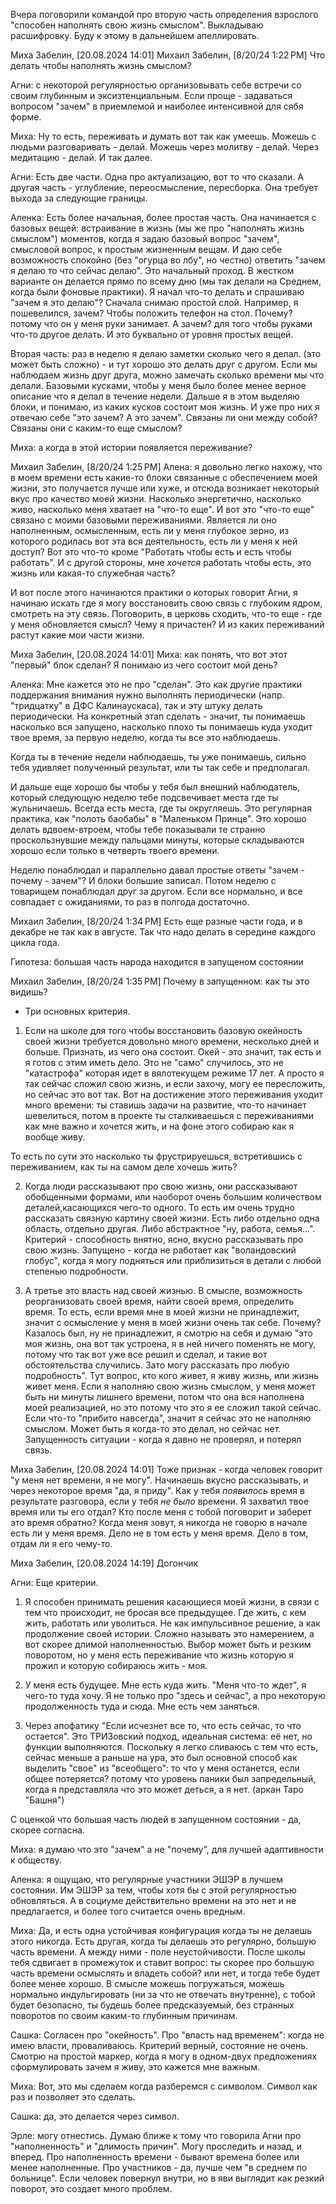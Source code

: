 Вчера поговорили командой про вторую часть определения взрослого "способен наполнять свою жизнь смыслом". Выкладываю расшифровку. Буду к этому в дальнейшем апеллировать.

Миха Забелин, [20.08.2024 14:01]
Михаил Забелин, [8/20/24 1:22 PM]
Что делать чтобы наполнять жизнь смыслом?

Агни: с некоторой регулярностью организовывать себе встречи со своим глубинным и эксизтенциальным. Если проще - задаваться вопросом "зачем" в приемлемой и наиболее интенсивной для сябя форме.

Миха: Ну то есть, переживать и думать вот так как умеешь. Можешь с людьми разговаривать - делай. Можешь через молитву - делай. Через медитацию - делай. И так далее.

Агни: Есть две части. Одна про актуализацию, вот то что сказали. А другая часть - углубление, переосмысление, пересборка. Она требует выхода за следующие границы.

Аленка: Есть более начальная, более простая часть. Она начинается с базовых вещей: встраивание в жизнь (мы же про "наполнять жизнь смыслом") моментов, когда я задаю базовый вопрос "зачем", смысловой вопрос, к простым жизненным вещам. И даю себе возможность спокойно (без "огурца во лбу", но честно) ответить "зачем я делаю то что сейчас делаю". Это начальный проход. В жестком варианте он делается прямо по всему дню (мы так делали на Среднем, когда были фоновые практики). Я начал что-то делать  и спрашиваю "зачем я это делаю"? Сначала снимаю простой слой. Например, я пошевелился, зачем? Чтобы положить телефон на стол. Почему?  потому что он у меня руки занимает. А зачем? для того чтобы руками что-то другое делать. И это буквально от уровня простых вещей. 

Вторая часть: раз в неделю я делаю заметки сколько чего я делал. (это может быть сложно) - и тут хорошо это делать друг с другом. Если мы наблюдаем жизнь друг друга, можно замечать сколько времени мы что делали. Базовыми кусками, чтобы у меня было более менее верное описание что я делал в течение недели. Дальше я в этом выделяю блоки, и понимаю, из каких кусков состоит моя жизнь. И уже про них я отвечаю себе "это зачем? А это зачем". Связаны ли они между собой? Связаны они с каким-то еще смыслом?

Миха: а когда в этой истории появляется переживание?

Михаил Забелин, [8/20/24 1:25 PM]
Алена: я довольно легко нахожу, что в моем времени есть какие-то блоки связанные с обеспечением моей жизни, это получается лучше или хуже, и отсюда возникает некоторый вкус про качество моей жизни. Насколько энергетично, насколько живо, насколько меня хватает на "что-то еще". И вот это "что-то еще" связано с моими базовыми переживаниями. Является ли оно наполненным, осмысленным, есть ли у меня глубокое зерно, из которого родилась вот эта вся деятельность, есть ли у меня к ней доступ? Вот это что-то кроме "Работать чтобы есть и есть чтобы работать". И с другой стороны, мне _хочется_ работать чтобы есть, это жизнь или какая-то служебная часть?

И вот после этого начинаются практики о которых говорит Агни, я начинаю искать где я могу восстановить свою связь с глубоким ядром, смотреть на эту связь. Поговорить, в церковь сходить, что-то еще - где у меня обновляется смысл? Чему я причастен? И из каких переживаний растут какие мои части жизни.

Миха Забелин, [20.08.2024 14:01]
Миха: как понять, что вот этот "первый" блок сделан? Я понимаю из чего состоит мой день?

Аленка: Мне кажется это не про "сделан". Это как другие практики поддержания внимания нужно выполнять периодически (напр. "тридцатку" в ДФС Калинаускаса), так и эту штуку делать периодически. На конкретный этап сделать - значит, ты понимаешь насколько вся запущено, насколько плохо ты понимаешь куда уходит твое время, за первую неделю, когда ты все это наблюдаешь. 

Когда ты в течение недели наблюдаешь, ты уже понимаешь, сильно тебя удивляет полученный результат, или ты так себе и предполагал. 

И дальше еще хорошо бы чтобы у тебя был внешний наблюдатель, который следующую неделю тебе подсвечивает места где ты жульничаешь. Всегда есть места, где ты округляешь. Это регулярная практика, как "полоть баобабы" в "Маленьком Принце". Это хорошо делать вдвоем-втроем, чтобы тебе показывали те странно проскользнувшие между пальцами минуты, которые складываются хорошо если только в четверть твоего времени. 

Неделю понаблюдал и параллельно давал простые ответы "зачем - почему - зачем"? И блоки большие записал. Потом неделю с товарищем понаблюдал друг за другом. Если все нормально, и все совпадает с ожиданиями, то раз в полгода достаточно.

Михаил Забелин, [8/20/24 1:34 PM]
Есть еще разные части года, и в декабре не так как в августе. Так что надо делать в середине каждого цикла года.

Гипотеза: большая часть народа находится в запущеном состоянии

Михаил Забелин, [8/20/24 1:35 PM]
Почему в запущенном: как ты это видишь?

- Три основных критерия.

1. Если на школе для того чтобы восстановить базовую окейность своей жизни требуется довольно много времени, несколько дней и больше. Признать, из чего она состоит. Окей - это значит, так есть и я готов с этим иметь дело. Это не "само" случилось, это не "катастрофа" которая идет в вялотекущем режиме 17 лет. А просто я так сейчас сложил свою жизнь, и если захочу, могу ее пересложить, но сейчас это вот так. Вот на достижение этого переживания уходит много времени: ты ставишь задачи на развитие, что-то начинает шевелиться, потом в проекте ты сталкиваешься с переживаниями как мне важно и хочется жить, и на фоне этого собираю как я вообще живу. 

То есть по сути это насколько ты фрустрируешься, встретившись с переживанием, как ты на самом деле хочешь жить?

2. Когда люди рассказывают про свою жизнь, они рассказывают обобщенными формами, или наоборот очень большим количеством деталей,касающихся чего-то одного. То есть им очень трудно рассказать связную картину своей жизни. Есть либо отдельно одна область, отдельно другая. Либо абстрактное "ну, работа, семья...". Критерий - способность внятно, ясно, вкусно рассказывать про свою жизнь. Запущено - когда не работает как "воландовский глобус", когда я могу подняться или приблизиться в детали с любой степенью подробности.

3. А третье это власть над своей жизнью. В смысле, возможность реорганизовать своей время, найти своей время, определить время. То есть, если время мне в моей жизни не принадлежит, значит с осмысление у меня в моей жизни очень так себе. Почему? Казалось был, ну не принадлежит, я смотрю на себя и думаю "это моя жизнь, она вот так устроена, я в ней ничего поменять не могу, потому что так вот уже все решил и сделал, и такие вот обстоятельства случились. Зато могу рассказать про любую подробность". Тут вопрос, кто кого живет, я живу жизнь, или жизнь живет меня. Если я наполняю свою жизнь смыслом, у меня может быть ни минуты лишнего времени, потом что она вся наполнена моей реализацией, но это потому что это я ее сложил такой сейчас. Если что-то "прибито навсегда", значит я сейчас это не наполняю смыслом. Может быть я когда-то это делал, но сейчас нет. Запущенность ситуации - когда я давно не проверял, и потерял связь.

Миха Забелин, [20.08.2024 14:01]
Тоже признак - когда человек говорит "у меня нет времени, я не могу". Начинаешь вкусно рассказывать, и через некоторое время "да, я приду". Как у тебя _появилось_ время в результате разговора, если у тебя _не было_ времени. Я захватил твое время или ты его отдал? Кто после меня с тобой поговорит и заберет это время обратно? Когда меня зовут, я никогда не говорю в начале есть ли у меня время. Дело не в том есть у меня время. Дело в том, отдам ли я его чему-то.

Миха Забелин, [20.08.2024 14:19]
Догончик 

Агни: Еще критерии. 

1. Я способен принимать решения касающиеся моей жизни, в связи с тем что происходит, не бросая все предыдущее. Где жить, с кем жить, работать или уволиться. Не как импульсивное решение, а как продолжение своей истории. Сложно называть это намерением, а вот скорее длимой наполненностью. Выбор может быть и резким поворотом, но у меня есть переживание что жизнь которую я прожил и которую собираюсь жить - моя. 

2. У меня есть будущее. Мне есть куда жить. "Меня что-то ждет", я чего-то туда хочу. Я не только про "здесь и сейчас", а про некоторую продолженность туда и сюда. Мне есть чем заняться. 

3. Через апофатику "Если исчезнет все то, что есть сейчас, то что остается". Это ТРИЗовский подход, идеальная система: её нет, но функции выполняются. Поскольку я легко сливаюсь с тем что есть, сейчас меньше а раньше на ура, это был основной способ как выделить "свое" из "всеобщего": то что у меня останется, если общее потеряется? потому что уровень паники был запредельный, когда я представляла что это может деться, а я нет. (аркан Таро "Башня")

С оценкой что большая часть людей в запущенном состоянии - да, скорее согласна.  

Миха: я думаю что это "зачем" а не "почему", для лучшей адаптивности к обществу.

Аленка: я ощущаю, что регулярные участники ЭШЭР в лучшем состоянии. Им ЭШЭР за тем, чтобы хотя бы с этой регулярностью обновляться. А в социуме действительно времени на это нет и не предлагается, и более того считается очень вредным. 

Миха: Да, и есть одна устойчивая конфигурация когда ты не делаешь этого никогда. Есть другая, когда ты делаешь это регулярно, большую часть времени. А между ними - поле неустойчивости. После школы тебя сдвигает в промежуток и ставит вопрос: ты скорее про большую часть времени осмыслять и владеть собой? или нет, и тогда тебе будет более менее хорошо. В смысле можешь погружаться, можешь нормально индульгировать (ни за что не отвечать внутренне), с тобой будет безопасно, ты будешь более предсказуемый, без странных поворотов по своим каким-то глубинным причинам. 

Сашка: Согласен про "окейность". Про "власть над временем": когда не имею власти, проваливаюсь. Критерий верный, состояние не очень. Смотрю на простой маркер, когда я могу в одном-двух предложениях сформулировать зачем я живу, это кажется мне важным. 

Миха: Вот, это мы сделаем когда разберемся с символом. Символ как раз и позволяет это сделать. 

Сашка: да, это делается через символ.

Эрле: могу отнестись. Думаю ближе к тому что говорила Агни про "наполненность" и "длимость причин". Могу проследить и назад, и вперед. Про наполненность времени - бывают времена более или менее наполненные. Про участников - да, лучше чем "в среднем по больнице". Если человек повернул внутри, но в яви выглядит как резкий поворот, это создает много проблем.

